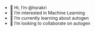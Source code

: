 - 👋 Hi, I’m @hsrakri
- 👀 I’m interested in Machine Learning
- 🌱 I’m currently learning about autogen
- 💞️ I’m looking to collaborate on autogen 


<!---
hsrakri/hsrakri is a ✨ special ✨ repository because its `README.md` (this file) appears on your GitHub profile.
You can click the Preview link to take a look at your changes.
--->
